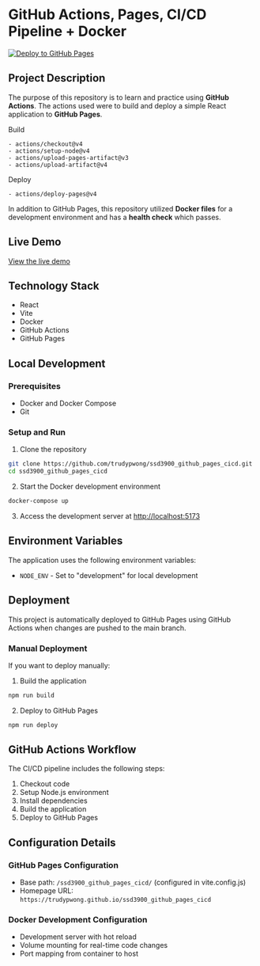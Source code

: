 # GitHub Actions, Pages, CI/CD Pipeline + Docker

[![Deploy to GitHub Pages](https://github.com/trudypwong/ssd3900_github_pages_cicd/actions/workflows/deploy.yml/badge.svg)](https://github.com/trudypwong/ssd3900_github_pages_cicd/actions/workflows/deploy.yml)

## Project Description

The purpose of this repository is to learn and practice using **GitHub Actions**. The actions used were to build and deploy a simple React application to **GitHub Pages**.

Build

    - actions/checkout@v4
    - actions/setup-node@v4
    - actions/upload-pages-artifact@v3
    - actions/upload-artifact@v4

Deploy

    - actions/deploy-pages@v4

In addition to GitHub Pages, this repository utilized **Docker files** for a development environment and has a **health check** which passes.

## Live Demo

[View the live demo](https://trudypwong.github.io/ssd3900_github_pages_cicd)

## Technology Stack

- React
- Vite
- Docker
- GitHub Actions
- GitHub Pages

## Local Development

### Prerequisites

- Docker and Docker Compose
- Git

### Setup and Run

1. Clone the repository

```bash
git clone https://github.com/trudypwong/ssd3900_github_pages_cicd.git
cd ssd3900_github_pages_cicd
```

2. Start the Docker development environment

```bash
docker-compose up
```

3. Access the development server at [http://localhost:5173](http://localhost:5173)

## Environment Variables

The application uses the following environment variables:

- `NODE_ENV` - Set to "development" for local development

## Deployment

This project is automatically deployed to GitHub Pages using GitHub Actions when changes are pushed to the main branch.

### Manual Deployment

If you want to deploy manually:

1. Build the application

```bash
npm run build
```

2. Deploy to GitHub Pages

```bash
npm run deploy
```

## GitHub Actions Workflow

The CI/CD pipeline includes the following steps:

1. Checkout code
2. Setup Node.js environment
3. Install dependencies
4. Build the application
5. Deploy to GitHub Pages

## Configuration Details

### GitHub Pages Configuration

- Base path: `/ssd3900_github_pages_cicd/` (configured in vite.config.js)
- Homepage URL: `https://trudypwong.github.io/ssd3900_github_pages_cicd`

### Docker Development Configuration

- Development server with hot reload
- Volume mounting for real-time code changes
- Port mapping from container to host

